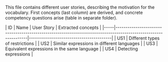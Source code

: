 This file contains different user stories, describing the motivation for the vocabulary.
First concepts (last column) are derived, and concrete competency questions arise (table in separate folder).


| ID  | Name                                        | User Story                                                       | Extracted concepts                      |
|-----|----------------------------------------------------------------------------------------------------------------|-----------------------------------------|
| US1 | Different types of restrictions             |
| US2 | Similar expressions in different languages  |
| US3 | Equivalent expressions in the same language |
| US4 | Detecting expressions                       |

